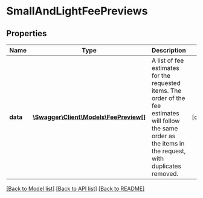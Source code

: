 # SmallAndLightFeePreviews

## Properties
Name | Type | Description | Notes
------------ | ------------- | ------------- | -------------
**data** | [**\Swagger\Client\Models\FeePreview[]**](FeePreview.md) | A list of fee estimates for the requested items. The order of the fee estimates will follow the same order as the items in the request, with duplicates removed. | [optional] 

[[Back to Model list]](../../README.md#documentation-for-models) [[Back to API list]](../../README.md#documentation-for-api-endpoints) [[Back to README]](../../README.md)

